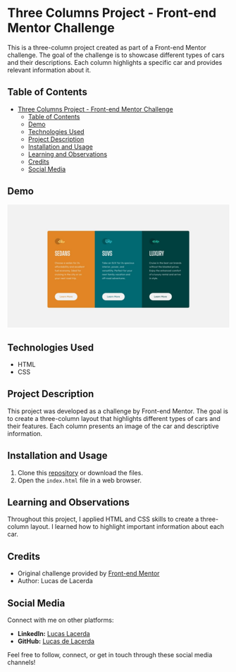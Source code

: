 # Three Columns Project - Front-end Mentor Challenge

This is a three-column project created as part of a Front-end Mentor challenge. The goal of the challenge is to showcase different types of cars and their descriptions. Each column highlights a specific car and provides relevant information about it.

## Table of Contents

- [Three Columns Project - Front-end Mentor Challenge](#three-columns-project---front-end-mentor-challenge)
  - [Table of Contents](#table-of-contents)
  - [Demo](#demo)
  - [Technologies Used](#technologies-used)
  - [Project Description](#project-description)
  - [Installation and Usage](#installation-and-usage)
  - [Learning and Observations](#learning-and-observations)
  - [Credits](#credits)
  - [Social Media](#social-media)

## Demo

![Project Cover](./desktop-design.jpg)

## Technologies Used

- HTML
- CSS

## Project Description

This project was developed as a challenge by Front-end Mentor. The goal is to create a three-column layout that highlights different types of cars and their features. Each column presents an image of the car and descriptive information.

## Installation and Usage

1. Clone this [repository](https://github.com/Lucasdelacerda/columnPreview) or download the files.
2. Open the `index.html` file in a web browser.

## Learning and Observations

Throughout this project, I applied HTML and CSS skills to create a three-column layout. I learned how to highlight important information about each car.

## Credits

- Original challenge provided by [Front-end Mentor](https://www.frontendmentor.io/home)
- Author: Lucas de Lacerda

## Social Media

Connect with me on other platforms:

- **LinkedIn:** [Lucas Lacerda](https://www.linkedin.com/in/lucas-lacerda-066316186/)
- **GitHub:** [Lucas de Lacerda](https://github.com/Lucasdelacerda)

Feel free to follow, connect, or get in touch through these social media channels!

